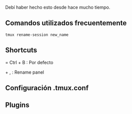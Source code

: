 Debí haber hecho esto desde hace mucho tiempo.

## Comandos utilizados frecuentemente

    tmux rename-session new_name

## Shortcuts

<leader> = Ctrl + B : Por defecto

<leader> + , : Rename panel

<leader> 

## Configuración .tmux.conf

## Plugins